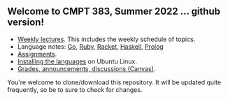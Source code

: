 ## Welcome to CMPT 383, Summer 2022 ... github version!

- [Weekly lectures](https://github.com/tjd1234/cmpt383summer2022/tree/main/languages). This includes the weekly schedule of topics.
- Language notes: [Go](https://github.com/tjd1234/cmpt383summer2022/tree/main/languages/go), [Ruby](https://github.com/tjd1234/cmpt383summer2022/tree/main/languages/ruby), 
  [Racket](https://github.com/tjd1234/cmpt383summer2022/tree/main/languages/racket), [Haskell](https://github.com/tjd1234/cmpt383summer2022/tree/main/languages/haskell),
  [Prolog](https://github.com/tjd1234/cmpt383summer2022/tree/main/languages/prolog)
- [Assignments](https://github.com/tjd1234/cmpt383summer2022/tree/main/assignments).
- [Installing the languages](https://github.com/tjd1234/cmpt383summer2022/blob/main/install.md) on Ubuntu Linux.
- [Grades, announcements, discussions
  (Canvas)](https://canvas.sfu.ca/courses/70067).

You're welcome to clone/download this repository. It will be updated quite
frequently, so be to sure to check for changes.

